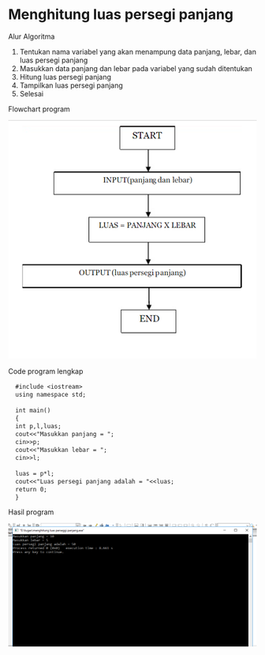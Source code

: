 #   Menghitung luas persegi panjang

Alur Algoritma
1. Tentukan nama variabel yang akan menampung data panjang, lebar, dan luas persegi panjang
2. Masukkan data panjang dan lebar pada variabel yang sudah ditentukan
3. Hitung luas persegi panjang
4. Tampilkan luas persegi panjang
5. Selesai


Flowchart program
 
![img](https://raw.githubusercontent.com/MUTIARAIZMI/Menghitung-luas-persegi-panjang/master/flowchart.png)


Code program lengkap

      #include <iostream>
      using namespace std;

      int main()
      {
      int p,l,luas;
      cout<<"Masukkan panjang = ";
      cin>>p;
      cout<<"Masukkan lebar = ";
      cin>>l;

      luas = p*l;
      cout<<"Luas persegi panjang adalah = "<<luas;
      return 0;
      }
      
      
      
Hasil program


![img](https://raw.githubusercontent.com/MUTIARAIZMI/Menghitung-luas-persegi-panjang/master/persegi%20panjang.png)




